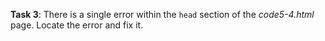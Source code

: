 **Task 3**: There is a single error within the `head` section of the _code5-4.html_ page. Locate the error and fix it.
